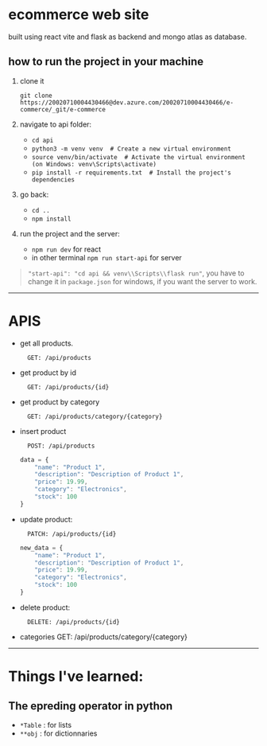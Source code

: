 # ecommerce web site 

built using react vite and flask as backend and mongo atlas as database.

## how to run the project in your machine

1. clone it

    `git clone https://20020710004430466@dev.azure.com/20020710004430466/e-commerce/_git/e-commerce`

2. navigate to api folder:
    - `cd api`
    - `python3 -m venv venv  # Create a new virtual environment`
    - `source venv/bin/activate  # Activate the virtual environment (on Windows: venv\Scripts\activate)`
    - `pip install -r requirements.txt  # Install the project's dependencies`

3. go back:
    - `cd ..`
    - `npm install`

4. run the project and the server:
    - `npm run dev` for react
    - in other terminal `npm run start-api` for server

> `"start-api": "cd api && venv\\Scripts\\flask run"`, you have to change it in `package.json` for windows, if you want the server to work.
---

# APIS
- get all products. 
    
        GET: /api/products

- get product by id

        GET: /api/products/{id}

- get product by category

        GET: /api/products/category/{category}

- insert product

        POST: /api/products

    ```js
    data = {
        "name": "Product 1",
        "description": "Description of Product 1",
        "price": 19.99,
        "category": "Electronics",
        "stock": 100
    }
    ```
- update product:

        PATCH: /api/products/{id}
    ```js
    new_data = {
        "name": "Product 1",
        "description": "Description of Product 1",
        "price": 19.99,
        "category": "Electronics",
        "stock": 100
    }

- delete product:
    
        DELETE: /api/products/{id}

- categories
        GET: /api/products/category/{category}
---

# Things I've learned:

## The epreding operator in python
- `*Table` : for lists
- `**obj` : for dictionnaries
